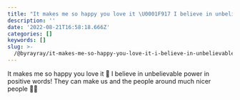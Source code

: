 ```yaml
---
title: "It makes me so happy you love it \U0001F917 I believe in unbelievable power in positive words!"
description: ''
date: '2022-08-21T16:58:18.666Z'
categories: []
keywords: []
slug: >-
  /@byrayray/it-makes-me-so-happy-you-love-it-i-believe-in-unbelievable-power-in-positive-words-e15aa90edda3
---
```


It makes me so happy you love it 🤗 I believe in unbelievable power in positive words! They can make us and the people around much nicer people 🙏😊